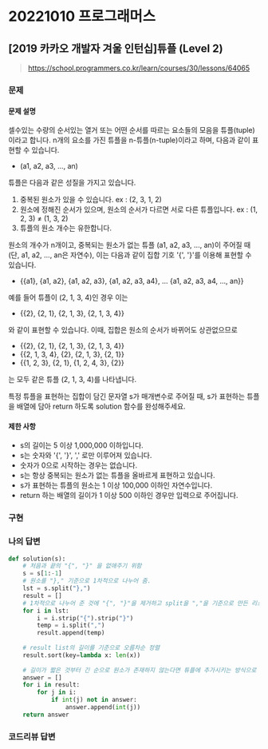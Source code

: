 # 20221010 프로그래머스

## [2019 카카오 개발자 겨울 인턴십]튜플 (Level 2)
> https://school.programmers.co.kr/learn/courses/30/lessons/64065

### 문제
#### 문제 설명
셀수있는 수량의 순서있는 열거 또는 어떤 순서를 따르는 요소들의 모음을 튜플(tuple)이라고 합니다. n개의 요소를 가진 튜플을 n-튜플(n-tuple)이라고 하며, 다음과 같이 표현할 수 있습니다.
- (a1, a2, a3, ..., an)

튜플은 다음과 같은 성질을 가지고 있습니다.
1. 중복된 원소가 있을 수 있습니다. ex : (2, 3, 1, 2)
2. 원소에 정해진 순서가 있으며, 원소의 순서가 다르면 서로 다른 튜플입니다. ex : (1, 2, 3) ≠ (1, 3, 2)
3. 튜플의 원소 개수는 유한합니다.

원소의 개수가 n개이고, 중복되는 원소가 없는 튜플 (a1, a2, a3, ..., an)이 주어질 때(단, a1, a2, ..., an은 자연수), 이는 다음과 같이 집합 기호 '{', '}'를 이용해 표현할 수 있습니다.
- {{a1}, {a1, a2}, {a1, a2, a3}, {a1, a2, a3, a4}, ... {a1, a2, a3, a4, ..., an}}

예를 들어 튜플이 (2, 1, 3, 4)인 경우 이는
- {{2}, {2, 1}, {2, 1, 3}, {2, 1, 3, 4}}

와 같이 표현할 수 있습니다. 이때, 집합은 원소의 순서가 바뀌어도 상관없으므로

- {{2}, {2, 1}, {2, 1, 3}, {2, 1, 3, 4}}
- {{2, 1, 3, 4}, {2}, {2, 1, 3}, {2, 1}}
- {{1, 2, 3}, {2, 1}, {1, 2, 4, 3}, {2}}

는 모두 같은 튜플 (2, 1, 3, 4)를 나타냅니다.

특정 튜플을 표현하는 집합이 담긴 문자열 s가 매개변수로 주어질 때, s가 표현하는 튜플을 배열에 담아 return 하도록 solution 함수를 완성해주세요.

#### 제한 사항
- s의 길이는 5 이상 1,000,000 이하입니다.
- s는 숫자와 '{', '}', ',' 로만 이루어져 있습니다.
- 숫자가 0으로 시작하는 경우는 없습니다.
- s는 항상 중복되는 원소가 없는 튜플을 올바르게 표현하고 있습니다.
- s가 표현하는 튜플의 원소는 1 이상 100,000 이하인 자연수입니다.
- return 하는 배열의 길이가 1 이상 500 이하인 경우만 입력으로 주어집니다.

### 구현

### 나의 답변
```python
def solution(s):
    # 처음과 끝의 "{", "}" 을 없애주기 위함
    s = s[1:-1]
    # 원소를 "}," 기준으로 1차적으로 나누어 줌.
    lst = s.split("},")
    result = []
    # 1차적으로 나누어 준 것에 "{", "}"을 제거하고 split을 ","을 기준으로 만든 리스트를 만들어 낸 후 result에 추가시켜줌
    for i in lst:
        i = i.strip("{").strip("}")
        temp = i.split(",")
        result.append(temp)
    
    # result list의 길이를 기준으로 오름차순 정렬
    result.sort(key=lambda x: len(x))
    
    # 길이가 짧은 것부터 긴 순으로 원소가 존재하지 않는다면 튜플에 추가시키는 방식으로 구현
    answer = []
    for i in result:
        for j in i:
            if int(j) not in answer:
                answer.append(int(j))
    return answer
```

### 코드리뷰 답변
```python
```